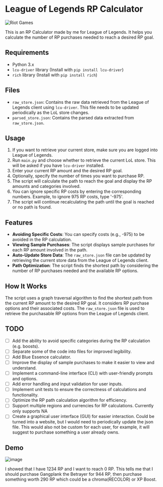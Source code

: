 
# League of Legends RP Calculator
![Riot Games](https://img.shields.io/badge/riotgames-D32936.svg?style=for-the-badge&logo=riotgames&logoColor=white)


This is an RP Calculator made by me for League of Legends. It helps you calculate the number of RP purchases needed to reach a desired RP goal.

## Requirements

- Python 3.x
- `lcu-driver` library (Install with `pip install lcu-driver`)
- `rich` library (Install with `pip install rich`)

## Files

- `raw_store.json`: Contains the raw data retrieved from the League of Legends client using `lcu-driver`. This file needs to be updated periodically as the LoL store changes.
- `parsed_store.json`: Contains the parsed data extracted from `raw_store.json`.

## Usage

1. If you want to retrieve your current store, make sure you are logged into League of Legends. 
2. Run `main.py` and choose whether to retrieve the current LoL store. This will be asked if you have `lcu-driver` installed.
3. Enter your current RP amount and the desired RP goal.
4. Optionally, specify the number of times you want to purchase RP.
5. The script will calculate the path to reach the goal and display the RP amounts and categories involved.
6. You can ignore specific RP costs by entering the corresponding numbers. Example, to ignore 975 RP costs, type '-975'.
7. The script will continue recalculating the path until the goal is reached or no path is found.

## Features

- **Avoiding Specific Costs**: You can specify costs (e.g., -975) to be avoided in the RP calculation.
- **Viewing Sample Purchases**: The script displays sample purchases for each RP amount involved in the path.
- **Auto-Update Store Data**: The `raw_store.json` file can be updated by retrieving the current store data from the League of Legends client.
- **Path Optimization**: The script finds the shortest path by considering the number of RP purchases needed and the available RP options.


## How It Works

The script uses a graph traversal algorithm to find the shortest path from the current RP amount to the desired RP goal. It considers RP purchase options and their associated costs. The `raw_store.json` file is used to retrieve the purchasable RP options from the League of Legends client.



## TODO

- [ ] Add the ability to avoid specific categories during the RP calculation (e.g. boosts).
- [ ] Separate some of the code into files for improved legibility.
- [ ] Add Blue Essence calculator.
- [ ] Improve the display of sample purchases to make it easier to view and understand.
- [ ] Implement a command-line interface (CLI) with user-friendly prompts and options.
- [ ] Add error handling and input validation for user inputs.
- [ ] Implement unit tests to ensure the correctness of calculations and functionality.
- [ ] Optimize the RP path calculation algorithm for efficiency.
- [ ] Support multiple regions and currencies for RP calculations. Currently only supports NA
- [ ] Create a graphical user interface (GUI) for easier interaction. Could be turned into a website, but I would need to periodically update the json file. This would also not be custom for each user, for example, it will suggest to purchase something a user already owns.

## Demo

![image](https://github.com/gen-cy/LoLRPCalculator/assets/56899845/59a56d75-d7c3-4bdc-889a-a2958e0a1291)

I showed that I have 1234 RP and I want to reach 0 RP.
This tells me that I should purchase Gangplank the Betrayer for 944 RP, then purchase something worth 290 RP which could be a chroma(RECOLOR) or XP Boost.

